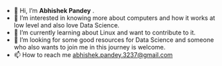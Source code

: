 - 👋 Hi, I’m **Abhishek Pandey** .
- 👀 I’m interested in knowing more about computers and how it works at low level and also love Data Science.
- 🌱 I’m currently learning about Linux and want to contribute to it.
- 💞️ I’m looking for some good resources for Data Science and someone who also wants to join me in this journey is welcome.
- 📫 How to reach me abhishek.pandey.3237@gmail.com

<!---
AbhishekPandey3237/AbhishekPandey3237 is a ✨ special ✨ repository because its `README.md` (this file) appears on your GitHub profile.
You can click the Preview link to take a look at your changes.
--->
